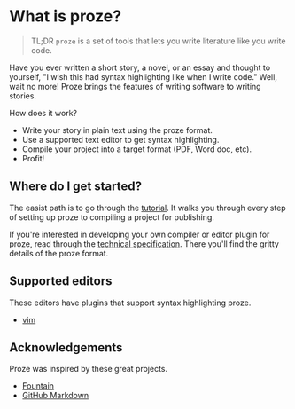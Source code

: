 # What is proze?

> TL;DR `proze` is a set of tools that lets you write literature like you write code.

Have you ever written a short story, a novel, or an essay and thought to yourself,
"I wish this had syntax highlighting like when I write code."
Well, wait no more! Proze brings the features of writing software to
writing stories.

How does it work?
- Write your story in plain text using the proze format.
- Use a supported text editor to get syntax highlighting.
- Compile your project into a target format (PDF, Word doc, etc).
- Profit!

## Where do I get started?

The easist path is to go through the [tutorial](./doc/tutorial.md). It walks you
through every step of setting up proze to compiling a project for publishing.

If you're interested in developing your own compiler or editor plugin for proze,
read through the [technical specification](./doc/technical-specification.md).
There you'll find the gritty details of the proze format.

## Supported editors

These editors have plugins that support syntax highlighting proze.

- [vim](https://github.com/RobotNerd/proze-english-vim)

## Acknowledgements

Proze was inspired by these great projects.

- [Fountain](https://fountain.io/)
- [GitHub Markdown](https://github.com/adam-p/markdown-here/wiki/Markdown-Cheatsheet)
